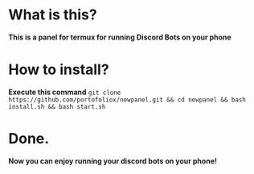 # What is this?
   **This is a panel for termux for running Discord Bots on your phone**

# How to install?
   **Execute this command** `git clone https://github.com/portofoliox/newpanel.git && cd newpanel && bash install.sh && bash start.sh`

# Done.
   **Now you can enjoy running your discord bots on your phone!**

